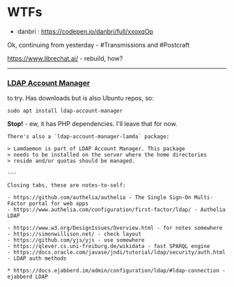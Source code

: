 # WTFs

- danbri : https://codepen.io/danbri/full/xxoxqOp

Ok, continuing from yesterday - #Transmissions and #Postcraft

https://www.librechat.ai/ - rebuild, how?

---

### [LDAP Account Manager](https://ldap-account-manager.org/lamcms/)

to try. Has downloads but is also Ubuntu repos, so:

```
sudo apt install ldap-account-manager
```

**Stop!** - ew, it has PHP dependencies. I'll leave that for now.

```
There's also a `ldap-account-manager-lamda` package:

> Lamdaemon is part of LDAP Account Manager. This package
> needs to be installed on the server where the home directories
> reside and/or quotas should be managed.

---

Closing tabs, these are notes-to-self:

- https://github.com/authelia/authelia - The Single Sign-On Multi-Factor portal for web apps
- https://www.authelia.com/configuration/first-factor/ldap/ - Authelia LDAP

- https://www.w3.org/DesignIssues/Overview.html - for notes somewhere
- https://simonwillison.net/ - check layout
- https://github.com/yjs/yjs - use somewhere
- https://qlever.cs.uni-freiburg.de/wikidata - fast SPARQL engine
- https://docs.oracle.com/javase/jndi/tutorial/ldap/security/auth.html - LDAP auth methods

* https://docs.ejabberd.im/admin/configuration/ldap/#ldap-connection - ejabberd LDAP
```
